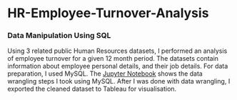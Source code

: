 # HR-Employee-Turnover-Analysis
### Data Manipulation Using SQL        
Using 3 related public Human Resources datasets, I performed an analysis of employee turnover for a given 12 month period. The datasets contain information about employee personal details, and their job details. For data preparation, I used MySQL. The [Jupyter Notebook](https://github.com/OgeAno/HR--Employee-Turnover-Analysis/blob/1c152a5437ca45232c57397903ad0f253853c180/Employee%20Turnover%20Analysis.ipynb) shows the data wrangling steps I took using MySQL. After I was done with data wrangling, I exported the cleaned dataset to Tableau for visualisation.
